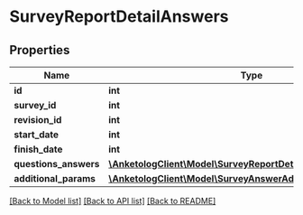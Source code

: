 # SurveyReportDetailAnswers

## Properties
Name | Type | Description | Notes
------------ | ------------- | ------------- | -------------
**id** | **int** |  | 
**survey_id** | **int** |  | 
**revision_id** | **int** |  | 
**start_date** | **int** |  | 
**finish_date** | **int** |  | 
**questions_answers** | [**\AnketologClient\Model\SurveyReportDetailQuestionsAnswers[]**](SurveyReportDetailQuestionsAnswers.md) |  | 
**additional_params** | [**\AnketologClient\Model\SurveyAnswerAdditionalParams[]**](SurveyAnswerAdditionalParams.md) |  | 

[[Back to Model list]](../README.md#documentation-for-models) [[Back to API list]](../README.md#documentation-for-api-endpoints) [[Back to README]](../README.md)


